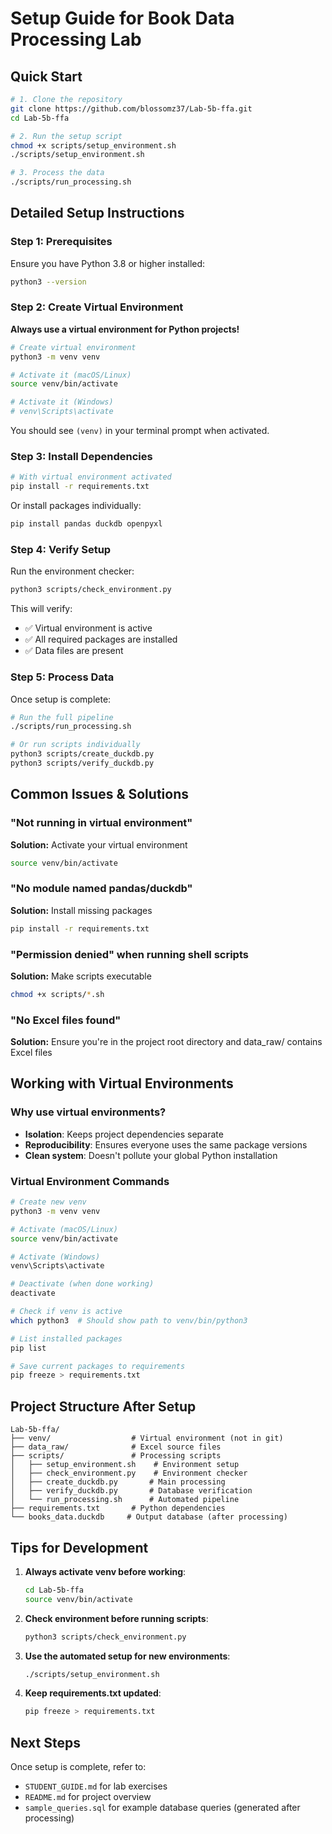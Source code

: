 # Setup Guide for Book Data Processing Lab

## Quick Start

```bash
# 1. Clone the repository
git clone https://github.com/blossomz37/Lab-5b-ffa.git
cd Lab-5b-ffa

# 2. Run the setup script
chmod +x scripts/setup_environment.sh
./scripts/setup_environment.sh

# 3. Process the data
./scripts/run_processing.sh
```

## Detailed Setup Instructions

### Step 1: Prerequisites

Ensure you have Python 3.8 or higher installed:
```bash
python3 --version
```

### Step 2: Create Virtual Environment

**Always use a virtual environment for Python projects!**

```bash
# Create virtual environment
python3 -m venv venv

# Activate it (macOS/Linux)
source venv/bin/activate

# Activate it (Windows)
# venv\Scripts\activate
```

You should see `(venv)` in your terminal prompt when activated.

### Step 3: Install Dependencies

```bash
# With virtual environment activated
pip install -r requirements.txt
```

Or install packages individually:
```bash
pip install pandas duckdb openpyxl
```

### Step 4: Verify Setup

Run the environment checker:
```bash
python3 scripts/check_environment.py
```

This will verify:
- ✅ Virtual environment is active
- ✅ All required packages are installed
- ✅ Data files are present

### Step 5: Process Data

Once setup is complete:
```bash
# Run the full pipeline
./scripts/run_processing.sh

# Or run scripts individually
python3 scripts/create_duckdb.py
python3 scripts/verify_duckdb.py
```

## Common Issues & Solutions

### "Not running in virtual environment"
**Solution:** Activate your virtual environment
```bash
source venv/bin/activate
```

### "No module named pandas/duckdb"
**Solution:** Install missing packages
```bash
pip install -r requirements.txt
```

### "Permission denied" when running shell scripts
**Solution:** Make scripts executable
```bash
chmod +x scripts/*.sh
```

### "No Excel files found"
**Solution:** Ensure you're in the project root directory and data_raw/ contains Excel files

## Working with Virtual Environments

### Why use virtual environments?
- **Isolation**: Keeps project dependencies separate
- **Reproducibility**: Ensures everyone uses the same package versions
- **Clean system**: Doesn't pollute your global Python installation

### Virtual Environment Commands
```bash
# Create new venv
python3 -m venv venv

# Activate (macOS/Linux)
source venv/bin/activate

# Activate (Windows)
venv\Scripts\activate

# Deactivate (when done working)
deactivate

# Check if venv is active
which python3  # Should show path to venv/bin/python3

# List installed packages
pip list

# Save current packages to requirements
pip freeze > requirements.txt
```

## Project Structure After Setup
```
Lab-5b-ffa/
├── venv/                  # Virtual environment (not in git)
├── data_raw/              # Excel source files
├── scripts/               # Processing scripts
│   ├── setup_environment.sh    # Environment setup
│   ├── check_environment.py    # Environment checker
│   ├── create_duckdb.py       # Main processing
│   ├── verify_duckdb.py       # Database verification
│   └── run_processing.sh      # Automated pipeline
├── requirements.txt       # Python dependencies
└── books_data.duckdb     # Output database (after processing)
```

## Tips for Development

1. **Always activate venv before working**:
   ```bash
   cd Lab-5b-ffa
   source venv/bin/activate
   ```

2. **Check environment before running scripts**:
   ```bash
   python3 scripts/check_environment.py
   ```

3. **Use the automated setup for new environments**:
   ```bash
   ./scripts/setup_environment.sh
   ```

4. **Keep requirements.txt updated**:
   ```bash
   pip freeze > requirements.txt
   ```

## Next Steps

Once setup is complete, refer to:
- `STUDENT_GUIDE.md` for lab exercises
- `README.md` for project overview
- `sample_queries.sql` for example database queries (generated after processing)